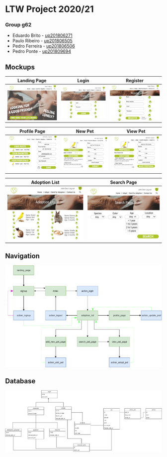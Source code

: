 # LTW Project 2020/21

### Group g62
* Eduardo Brito - [up201806271](mailto:up201806271@fe.up.pt)
* Paulo Ribeiro - [up201806505](mailto:up201806505@fe.up.pt)
* Pedro Ferreira - [up201806506](mailto:up201806506@fe.up.pt)
* Pedro Ponte  - [up201809694](mailto:up201809694@fe.up.pt)

## Mockups


| Landing Page | Login | Register |
|---|---|---|
| ![Landing Page](docs/images/Landing%20Page.png) | ![Login](docs/images/Login.png) | ![Register](docs/images/Register.png) |

| Profile Page | New Pet | View Pet |
|---|---|---|
| ![Profile Page](docs/images/Profile.png) | ![New Pet](docs/images/New%20Pet.png) | ![View Pet](docs/images/View%20Pet.png) |

| Adoption List | Search Page |
|---|---|
| ![Adoption List](docs/images/Pets%20List.png) | ![Search Page](docs/images/Search%20Page.png) |

## Navigation

![Navigation Diagram](docs/navigation.png)

## Database

![Database Diagram](docs/database.png)